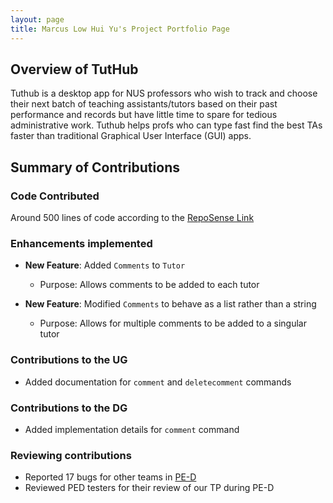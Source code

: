 ```yaml
---
layout: page
title: Marcus Low Hui Yu's Project Portfolio Page
---
```

## Overview of TutHub
Tuthub is a desktop app for NUS professors who wish to track and choose their next batch of teaching assistants/tutors based on their past performance and records but have little time to spare for tedious administrative work. Tuthub helps profs who can type fast find the best TAs faster than traditional Graphical User Interface (GUI) apps.

## Summary of Contributions
### Code Contributed
Around 500 lines of code according to the [RepoSense Link](https://nus-cs2103-ay2223s1.github.io/tp-dashboard/?search=marcuslowhuiyu&breakdown=true)

### Enhancements implemented
- **New Feature**: Added `Comments` to `Tutor`
    - Purpose: Allows comments to be added to each tutor

- **New Feature**: Modified `Comments` to behave as a list rather than a string
    - Purpose: Allows for multiple comments to be added to a singular tutor
    
### Contributions to the UG
- Added documentation for `comment` and `deletecomment` commands

### Contributions to the DG
- Added implementation details for `comment` command

### Reviewing contributions
- Reported 17 bugs for other teams in [PE-D](https://github.com/marcuslowhuiyu/ped/issues)
- Reviewed PED testers for their review of our TP during PE-D
